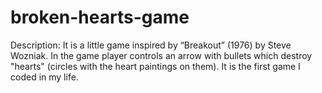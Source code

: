 # broken-hearts-game
Description: It is a little game inspired by “Breakout” (1976) by Steve Wozniak. In the game player controls an arrow with bullets which destroy "hearts" (circles with the heart paintings on them). It is the first game I coded in my life. 
